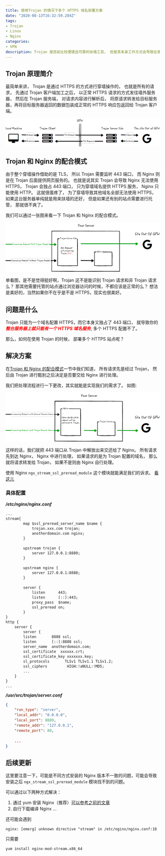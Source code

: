 ```yaml
---
title: 使用Trojan 的情况下多个 HTTPS 域名部署方案
date: "2020-08-13T16:32:59.284Z"
tags:
- Trojan
- Linux
- Nginx
categories: 
- VPN
description: Trojan 是目前比较便捷且可靠的扶墙工具， 但是其本身工作方式会导致在使用 Trojan 的同时， 多 HTTPS 域名部署会是一个小问题， 本文带你解决这个问题。
---
```


## Trojan 原理简介

最简单来讲， Trojan 是通过 HTTPS 的方式进行穿墙操作的， 也就是所有的请求， 先通过 Trojan 客户端加工之后， 以正常 HTTPS 请求的方式发往墙外服务器， 然后在 Trojan 服务端， 对请求内容进行解析后， 将原请求转发给目标服务器，再将目标服务器返回的数据包装成正常的 HTTPS 响应包返回给 Trojan 客户端。

![Trojan 数据流](./TrojanDataFlow.png)

## Trojan 和 Nginx 的配合模式

由于整个穿墙操作借助的是 TLS， 所以 Trojan 需要监听 443 端口， 而 Nginx 则是在 Trojan 后面提供网页服务的。 也就是说其实 Trojan 会导致 Nginx 无法使用 HTTPS， Trojan 会独占 443 端口， 只为穿墙域名提供 HTTPS 服务， Nginx 只能使用 HTTP。 这就很蛋疼了， 为了穿墙导致其他域名全部无法使用 HTTPS， 如果这台服务器单纯就是用来扶墙的还好， 但是如果还有别的站点需要进行托管， 那就很不爽了。

我们可以通过一张图来看一下 Trojan 和 Nginx 的配合模式。

![Trojan-Nginx](./trojan-nginx.png)

单看图，是不是觉得挺好啊，Trojan 这不是能识别 Trojan 请求和非 Trojan 请求么？ 那其他需要托管的站点通过浏览器访问的时候，不都应该是正常的么？ 想法是美好的，当然如果你不在乎是不是 HTTPS，现实也很美好。

## 问题是什么

Trojan 只能为一个域名配置 HTTPS，而它本身又独占了 443 端口， 就导致你的<font color='red'>***整台服务器上就只能有一个 HTTPS 域名服务***</font>, 多个 HTTPS 配置不了。

那么，如何在使用 Trojan 的时候， 部署多个 HTTPS 站点呢？

## 解决方案

在[Trojan 和 Nginx 的配合模式](#Trojan-和-Nginx-的配合模式)一节中我们知道， 所有请求先是经过 Trojan， 然后由 Trojan 进行甄别之后决定是否要交给 Nginx 进行处理。

我们把处理流程进行一下更改，其实就能是实现我们的需求了。 如图:

![Nginx In Front](./nginxinfront.png)

这样的话，我们就把 443 端口从 Trojan 中解放出来交还给了 Nginx。 所有请求先到达 Nginx， Nginx 中进行处理， 如果请求的是为 Trojan 配置的域名， 那么就将请求转发给 Trojan， 如果不是则由 Nginx 自行处理。

使用 Nginx `ngx_stream_ssl_preread_module` 这个模块就能满足我们的诉求。 [看这儿](https://github.com/trojan-gfw/trojan/issues/131#issuecomment-535122993)

### 具体配置

***/etc/nginx/nginx.conf***

```nginx
...
stream{
        map $ssl_preread_server_name $name {
            trojan.xxx.com trojan;
            anotherdomain.com nginx;
        }

        upstream trojan {
            server 127.0.0.1:8889;
        }

        upstream nginx {
            server 127.0.0.1:8888;
        }

        server {
            listen      443;
            listen      [::]:443;
            proxy_pass  $name;
            ssl_preread on;
        }
}
http {
    server {
        server {
        listen       8888 ssl;
        listen       [::]:8888 ssl;
        server_name  anotherdomain.com;
        ssl_certificate  xxxxxx.crt;
        ssl_certificate_key xxxxxxx.key;
        sl_protocols       TLSv1 TLSv1.1 TLSv1.2;
        ssl_ciphers         HIGH:!aNULL:!MD5;
        ...
    }
}
...
```

***/usr/src/trojan/server.conf***

```json
{
    "run_type": "server",
    "local_addr": "0.0.0.0",
    "local_port": 8889,
    "remote_addr": "127.0.0.1",
    "remote_port": 80,

    ...
}
```

## 后续更新

这里要注意一下，可能是不同方式安装的 Nginx 版本不一致的问题，可能会导致安装之后 `ngx_stream_ssl_preread_module` 模块找不到的问题。

可以通过以下两种方式解决：
1. 通过 yum 安装 Nginx（推荐）[可以参考之前的文章](https://agg.me/CentOS7%E5%AE%89%E8%A3%85Nginx/)
2. 自行下载编译 Nginx 
...

还可能会遇到
```
nginx: [emerg] unknown directive "stream" in /etc/nginx/nginx.conf:18
```
只需要
```
yum install nginx-mod-stream.x86_64
```
